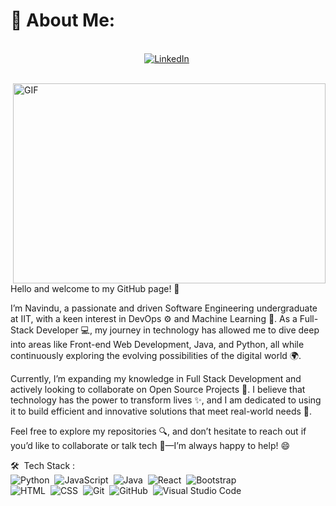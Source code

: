 <p>
  <h1 align="left"><b>💫 About Me:</b></h1>
</p>
<p align="center">
<br>
<a href="https://www.linkedin.com/in/navindu-fernando-323688293/"><img src="https://img.shields.io/badge/linkedin-%230077B5.svg?&style=for-the-badge&logo=linkedin&logoColor=white" alt="LinkedIn" /></a>&nbsp;
</p>
<br>
 <img align="right" alt="GIF" src="https://github.com/abhisheknaiidu/abhisheknaiidu/blob/master/code.gif?raw=true" width="500" height="320" />
 
Hello and welcome to my GitHub page! 👋

I’m Navindu, a passionate and driven Software Engineering undergraduate at IIT, with a keen interest in DevOps ⚙️ and Machine Learning 🤖. As a Full-Stack Developer 💻, my journey in technology has allowed me to dive deep into areas like Front-end Web Development, Java, and Python, all while continuously exploring the evolving possibilities of the digital world 🌍.

Currently, I’m expanding my knowledge in Full Stack Development and actively looking to collaborate on Open Source Projects 🤝. I believe that technology has the power to transform lives ✨, and I am dedicated to using it to build efficient and innovative solutions that meet real-world needs 🔧.

Feel free to explore my repositories 🔍, and don’t hesitate to reach out if you’d like to collaborate or talk tech 💬—I’m always happy to help! 😄

🛠 &nbsp;Tech Stack :<br>
![Python](https://img.shields.io/badge/-Python-05122A?style=flat&logo=python)&nbsp;
![JavaScript](https://img.shields.io/badge/-JavaScript-05122A?style=flat&logo=javascript)&nbsp;
![Java](https://img.shields.io/badge/-Java-05122A?style=flat&logo=Java&logoColor=FFA518)&nbsp;
![React](https://img.shields.io/badge/-React-05122A?style=flat&logo=react)&nbsp;
![Bootstrap](https://img.shields.io/badge/-Bootstrap-05122A?style=flat&logo=bootstrap&logoColor=563D7C)\
![HTML](https://img.shields.io/badge/-HTML-05122A?style=flat&logo=HTML5)&nbsp;
![CSS](https://img.shields.io/badge/-CSS-05122A?style=flat&logo=CSS3&logoColor=1572B6)&nbsp;
![Git](https://img.shields.io/badge/-Git-05122A?style=flat&logo=git)&nbsp;
![GitHub](https://img.shields.io/badge/-GitHub-05122A?style=flat&logo=github)&nbsp;
![Visual Studio Code](https://img.shields.io/badge/-Visual%20Studio%20Code-05122A?style=flat&logo=visual-studio-code&logoColor=007ACC)&nbsp;

